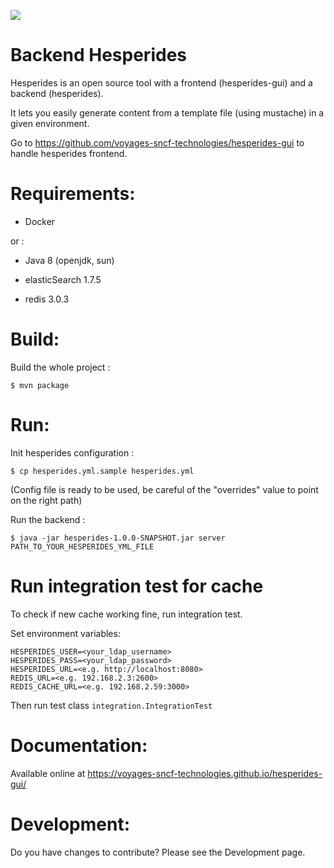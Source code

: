 [![](https://travis-ci.org/voyages-sncf-technologies/hesperides.svg?branch=master)](https://travis-ci.org/voyages-sncf-technologies/hesperides)

Backend Hesperides
========

Hesperides is an open source tool with a frontend (hesperides-gui) and a backend (hesperides).

It lets you easily generate content from a template file (using mustache) in a given environment.

Go to https://github.com/voyages-sncf-technologies/hesperides-gui to handle hesperides frontend.

Requirements:
=====

 * Docker

or :

 * Java 8 (openjdk, sun)

 * elasticSearch 1.7.5

 * redis 3.0.3

Build:
=====

Build the whole project :
```shell
$ mvn package
```

Run:
=====

Init hesperides configuration :
```shell
$ cp hesperides.yml.sample hesperides.yml
```
(Config file is ready to be used, be careful of the "overrides" value to point on the right path)

Run the backend :
```shell
$ java -jar hesperides-1.0.0-SNAPSHOT.jar server PATH_TO_YOUR_HESPERIDES_YML_FILE
```

Run integration test for cache
=====

To check if new cache working fine, run integration test.

Set environment variables:
```
HESPERIDES_USER=<your_ldap_username>
HESPERIDES_PASS=<your_ldap_password>
HESPERIDES_URL=<e.g. http://localhost:8080>
REDIS_URL=<e.g. 192.168.2.3:2600>
REDIS_CACHE_URL=<e.g. 192.168.2.59:3000>
```

Then run test class `integration.IntegrationTest`

Documentation:
=====

Available online at <https://voyages-sncf-technologies.github.io/hesperides-gui/>

Development:
=====

Do you have changes to contribute? Please see the Development page.
